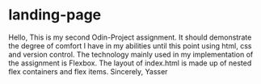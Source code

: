 # landing-page
Hello, 
This is my second Odin-Project assignment. It should demonstrate the degree of comfort I have in my abilities until this point using html, css and version control. The technology mainly used in my implementation of the assignment is Flexbox. The layout of index.html is made up of nested flex containers and flex items.
Sincerely, 
Yasser
